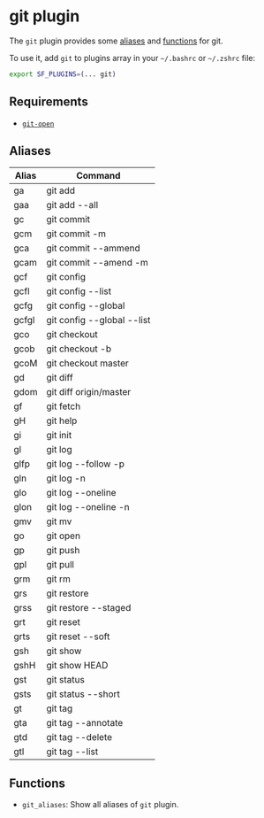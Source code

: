 # git plugin

The `git` plugin provides some [aliases](#aliases) and [functions](#functions) for git.

To use it, add `git` to plugins array in your `~/.bashrc` or `~/.zshrc` file:

```sh
export SF_PLUGINS=(... git)
```

## Requirements

- [`git-open`](https://github.com/paulirish/git-open#installation)

## Aliases

| Alias | Command                    |
| ----- | -------------------------- |
| ga    | git add                    |
| gaa   | git add --all              |
| gc    | git commit                 |
| gcm   | git commit -m              |
| gca   | git commit --ammend        |
| gcam  | git commit --amend -m      |
| gcf   | git config                 |
| gcfl  | git config --list          |
| gcfg  | git config --global        |
| gcfgl | git config --global --list |
| gco   | git checkout               |
| gcob  | git checkout -b            |
| gcoM  | git checkout master        |
| gd    | git diff                   |
| gdom  | git diff origin/master     |
| gf    | git fetch                  |
| gH    | git help                   |
| gi    | git init                   |
| gl    | git log                    |
| glfp  | git log --follow -p        |
| gln   | git log -n                 |
| glo   | git log --oneline          |
| glon  | git log --oneline -n       |
| gmv   | git mv                     |
| go    | git open                   |
| gp    | git push                   |
| gpl   | git pull                   |
| grm   | git rm                     |
| grs   | git restore                |
| grss  | git restore --staged       |
| grt   | git reset                  |
| grts  | git reset --soft           |
| gsh   | git show                   |
| gshH  | git show HEAD              |
| gst   | git status                 |
| gsts  | git status --short         |
| gt    | git tag                    |
| gta   | git tag --annotate         |
| gtd   | git tag --delete           |
| gtl   | git tag --list             |

## Functions

- `git_aliases`: Show all aliases of `git` plugin.
